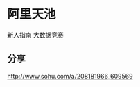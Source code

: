 # 阿里天池

[新人指南](https://tianchi.aliyun.com/home/guide?spm=5176.12281905.5490641.7.39135699mAnRWt#)
[大数据竞赛](https://tianchi.aliyun.com/competition/gameList/coupleList)

## 分享
http://www.sohu.com/a/208181966_609569
